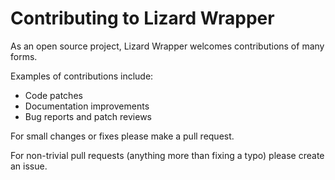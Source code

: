 # Contributing to Lizard Wrapper

As an open source project, Lizard Wrapper welcomes contributions of many forms.

Examples of contributions include:
- Code patches
- Documentation improvements
- Bug reports and patch reviews

For small changes or fixes please make a pull request.

For non-trivial pull requests (anything more than fixing a typo) please create an issue.